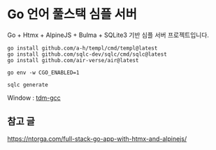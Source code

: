 # Go 언어 풀스택 심플 서버

Go + Htmx + AlpineJS + Bulma + SQLite3 기반 심플 서버 프로젝트입니다.

```shell
go install github.com/a-h/templ/cmd/templ@latest
go install github.com/sqlc-dev/sqlc/cmd/sqlc@latest
go install github.com/air-verse/air@latest
```

```shell
go env -w CGO_ENABLED=1
```

```shell
sqlc generate
```

Window : [tdm-gcc](https://jmeubank.github.io/tdm-gcc/)

## 참고 글

https://ntorga.com/full-stack-go-app-with-htmx-and-alpinejs/
